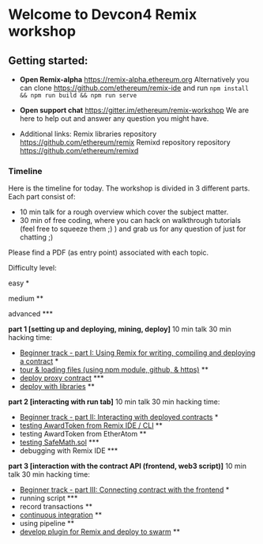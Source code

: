 # Welcome to Devcon4 Remix workshop

## Getting started:

 - **Open Remix-alpha**
https://remix-alpha.ethereum.org
Alternatively you can clone https://github.com/ethereum/remix-ide and run `npm install && npm run build && npm run serve`

 - **Open support chat**
https://gitter.im/ethereum/remix-workshop
We are here to help out and answer any question you might have.

 - Additional links:
Remix libraries repository https://github.com/ethereum/remix
Remixd repository repository https://github.com/ethereum/remixd

### Timeline

Here is the timeline for today. The workshop is divided in 3 different parts. 
Each part consist of:
  - 10 min talk for a rough overview which cover the subject matter.
  - 30 min of free coding, where you can hack on walkthrough tutorials (feel free to squeeze them ;) ) and grab us for any question of just for chatting ;)

Please find a PDF (as entry point) associated with each topic.

Difficulty level:

easy *

medium ** 

advanced ***

**part 1 [setting up and deploying, mining, deploy]**
  10 min talk
  30 min hacking time:
- [Beginner track - part I: Using Remix for writing, compiling and deploying a contract](https://github.com/ethereum/remix-workshops/blob/master/basicDeployment/part1/remix-basic-all-in-gist_part1.pdf) *
- [tour & loading files (using npm module, github, & https)](https://github.com/ethereum/remix-workshops/tree/master/loading_via_npm_github_plugin) **
- [deploy proxy contract](https://github.com/ethereum/remix-workshops/tree/master/proxyContractAwardToken) *** 
- [deploy with libraries](https://github.com/ethereum/remix-workshops/tree/master/deployWithLibraries) **
  
**part 2 [interacting with run tab]**
  10 min talk
  30 min hacking time:
- [Beginner track - part II: Interacting with deployed contracts](https://github.com/ethereum/remix-workshops/blob/master/basicDeployment/part2/remix-basic-all-in-gist_part2.pdf) *
- [testing AwardToken from Remix IDE / CLI](https://github.com/ethereum/remix-workshops/tree/master/unitTesting) **
- testing AwardToken from EtherAtom **
- [testing SafeMath.sol](https://github.com/ethereum/remix-workshops/tree/master/unitTesting/SafeMath) ***
- debugging with Remix IDE ***
   
**part 3 [interaction with the contract API (frontend, web3 script)]**
  10 min talk
  30 min hacking time:
- [Beginner track - part III: Connecting contract with the frontend](https://github.com/ethereum/remix-workshops/blob/master/basicDeployment/part3/remix-basic-all-in-gist_part3.pdf) *
- running script ***
- record transactions **
- [continuous integration](https://github.com/ethereum/remix-workshops/tree/master/continuousIntegration) **
- using pipeline **
- [develop plugin for Remix and deploy to swarm](https://github.com/ethereum/remix-workshops/tree/master/simplePlugin) **
   
